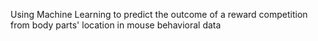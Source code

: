 Using Machine Learning to predict the outcome of a reward competition from body parts' location in mouse behavioral data 

